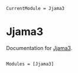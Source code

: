 ```@meta
CurrentModule = Jjama3
```

# Jjama3

Documentation for [Jjama3](https://github.com/MurrellGroup/Jjama3.jl).

```@index
```

```@autodocs
Modules = [Jjama3]
```
